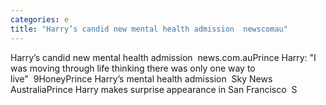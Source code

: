 ```yaml
---
categories: e
title: "Harry’s candid new mental health admission  newscomau"
---
```

Harry’s candid new mental health admission&nbsp;&nbsp;news.com.auPrince Harry: "I was moving through life thinking there was only one way to live"&nbsp;&nbsp;9HoneyPrince Harry’s mental health admission&nbsp;&nbsp;Sky News AustraliaPrince Harry makes surprise appearance in San Francisco&nbsp;&nbsp;S